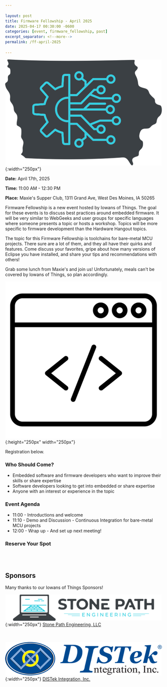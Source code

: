 ```yaml
---

layout: post
title: Firmware Fellowship - April 2025
date: 2025-04-17 00:30:00 -0600
categories: [event, firmware_fellowship, past]
excerpt_separator: <!--more-->
permalink: /ff-april-2025

---
```


![Logo](/assets/images/iowans_of_things.png){:width="250px"}

**Date:**  April 17th, 2025

**Time:**  11:00 AM - 12:30 PM

**Place:** Maxie's Supper Club, 1311 Grand Ave, West Des Moines, IA 50265

Firmware Fellowship is a new event hosted by Iowans of Things. The goal for these events is to discuss best practices around embedded firmware. It will be very similar to WebGeeks and user groups for specific languages where someone presents a topic or hosts a workshop. Topics will be more specific to firmware development than the Hardware Hangout topics. 

The topic for this Firmware Fellowship is toolchains for bare-metal MCU projects. There sure are a lot of them, and they all have their quirks and features. Come discuss your favorites, gripe about how many versions of Eclipse you have installed, and share your tips and recommendations with others!

Grab some lunch from Maxie's and join us! Unfortunately, meals can't be covered by Iowans of Things, so plan accordingly. 

![Icon](/assets/images/icon_firmware.png){:height="250px" width="250px"}

Registration below.

<!--more-->  
<!--the above "comment" tells the main page where to put the break-->

### Who Should Come?

- Embedded software and firmware developers who want to improve their skills or share expertise
- Software developers looking to get into embedded or share expertise
- Anyone with an interest or experience in the topic 

### Event Agenda

- 11:00 - Introductions and welcome
- 11:10 - Demo and Discussion - Continuous Integration for bare-metal MCU projects
- 12:00 - Wrap up - And set up next meeting!

### Reserve Your Spot

<script charset="utf-8" type="text/javascript" src="//js.hsforms.net/forms/embed/v2.js"></script>
<script>
  hbspt.forms.create({
    portalId: "48052701",
    formId: "1be5d0a5-f61b-446f-9ff3-848fc73e9786",
    region: "na1"
  });
</script>

<br /><br />

## Sponsors

Many thanks to our Iowans of Things Sponsors!

![SPE Logo](/assets/images/logo_stonepath_horiz.png){:width="250px"}
[Stone Path Engineering, LLC](https://stonepathengineering.com/)

<br /><br />
![DISTek Logo](/assets/images/DISTek_Logo.png){:width="250px"}
[DISTek Integration, Inc.](https://distek.com/)
